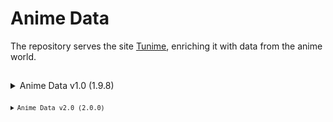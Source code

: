 # Anime Data

The repository serves the site [Tunime](https://an0ncer.github.io), enriching it with data from the anime world.

## 

<details>
  <summary>Anime Data v1.0 (1.9.8)</summary>

  <code><strong>URL:</strong> https://raw.githubusercontent.com/AN0NCER/anime-data/main/data.json<code>

  <pre><span class="pl-kos">{</span>
    <span class="pl-c1">keys</span>:<span class="pl-kos">{</span>
        <span class="pl-c1">url</span>: <span class="pl-s1">string</span><span class="pl-kos">,</span>
        <span class="pl-c1">img</span>: <span class="pl-s1">string</span><span class="pl-kos">,</span>
        <span class="pl-c1">audio</span>: <span class="pl-s1">string</span><span class="pl-kos">,</span>
        <span class="pl-c1">video</span>: <span class="pl-s1">string</span><span class="pl-kos">,</span>
        <span class="pl-c1">anime</span>:<span class="pl-kos">{</span>
            <span class="pl-c1">name</span>: <span class="pl-s1">string</span><span class="pl-kos">,</span>
            <span class="pl-c1">eng</span>: <span class="pl-s1">string</span><span class="pl-kos">,</span>
            <span class="pl-c1">raiting</span>: <span class="pl-s1">number</span><span class="pl-kos">,</span>
            <span class="pl-c1">id</span>: <span class="pl-s1">string</span><span class="pl-kos">,</span>
            <span class="pl-c1">score</span>: <span class="pl-s1">number</span><span class="pl-kos">,</span>
            <span class="pl-c1">kind</span>: <span class="pl-s1">string</span><span class="pl-kos">,</span>
            <span class="pl-c1">status</span>: <span class="pl-s1">string</span><span class="pl-kos">,</span>
            <span class="pl-c1">season</span>: <span class="pl-s1">string</span> <span class="pl-c1">|</span> <span class="pl-c1">undefined</span><span class="pl-kos">,</span>
            <span class="pl-c1">studio</span>: <span class="pl-s1">string</span>
        <span class="pl-kos">}</span>
    <span class="pl-kos">}</span>
<span class="pl-kos">}</span></pre>
</details>

<details>
  <summary>Anime Data v2.0 (2.0.0)</summary>

  <code><strong>URL:</strong> https://raw.githubusercontent.com/AN0NCER/anime-data/main/data.json<code>

  <pre><span class="pl-kos">[</span>
    <span class="pl-kos">{</span>
        <span class="pl-c1">id</span>: string
        <span class="pl-s1">youtube</span>: <span class="pl-kos">{</span>
            <span class="pl-s1">link</span>: <span class="pl-s1">string</span><span class="pl-kos">,</span>
            <span class="pl-c1">preview</span>: <span class="pl-s1">string</span><span class="pl-kos">,</span>
            <span class="pl-c1">video</span>: <span class="pl-s1">string</span>
        <span class="pl-kos">}</span>
        <span class="pl-s1">anime</span>: <span class="pl-kos">{</span>
            <span class="pl-s1">eng</span>: string<span class="pl-kos">,</span>
            <span class="pl-s1">rus</span>: <span class="pl-s1">string</span><span class="pl-kos">,</span>
            <span class="pl-s1">kind</span>: <span class="pl-s1">string</span><span class="pl-kos">,</span>
            <span class="pl-s1">status</span>: <span class="pl-s1">string</span><span class="pl-kos">,</span>
            <span class="pl-s1">studio</span>: <span class="pl-s1">string</span>
        <span class="pl-kos">}</span>
    <span class="pl-kos">}</span>
<span class="pl-kos">]</span></pre>
</details>